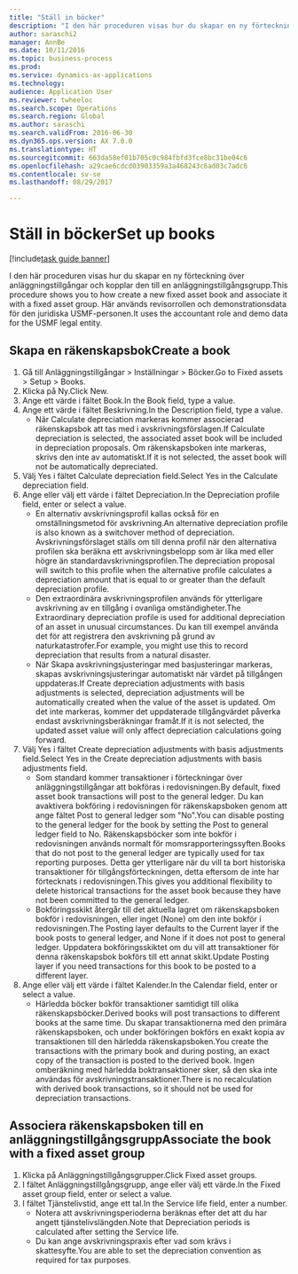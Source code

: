```yaml
--- 
title: "Ställ in böcker"
description: "I den här proceduren visas hur du skapar en ny förteckning över anläggningstillgångar och kopplar den till en anläggningstillgångsgrupp."
author: saraschi2
manager: AnnBe
ms.date: 10/11/2016
ms.topic: business-process
ms.prod: 
ms.service: dynamics-ax-applications
ms.technology: 
audience: Application User
ms.reviewer: twheeloc
ms.search.scope: Operations
ms.search.region: Global
ms.author: saraschi
ms.search.validFrom: 2016-06-30
ms.dyn365.ops.version: AX 7.0.0
ms.translationtype: HT
ms.sourcegitcommit: 663da58ef01b705c0c984fbfd3fce8bc31be04c6
ms.openlocfilehash: a29cae6cdcd03903359a3a468243c6ad03c7adc6
ms.contentlocale: sv-se
ms.lasthandoff: 08/29/2017

---
```

# <a name="set-up-books"></a><span data-ttu-id="62dc4-103">Ställ in böcker</span><span class="sxs-lookup"><span data-stu-id="62dc4-103">Set up books</span></span>

[!include[task guide banner](../../includes/task-guide-banner.md)]

<span data-ttu-id="62dc4-104">I den här proceduren visas hur du skapar en ny förteckning över anläggningstillgångar och kopplar den till en anläggningstillgångsgrupp.</span><span class="sxs-lookup"><span data-stu-id="62dc4-104">This procedure shows you to how create a new fixed asset book and associate it with a fixed asset group.</span></span> <span data-ttu-id="62dc4-105">Här används revisorrollen och demonstrationsdata för den juridiska USMF-personen.</span><span class="sxs-lookup"><span data-stu-id="62dc4-105">It uses the accountant role and demo data for the USMF legal entity.</span></span>


## <a name="create-a-book"></a><span data-ttu-id="62dc4-106">Skapa en räkenskapsbok</span><span class="sxs-lookup"><span data-stu-id="62dc4-106">Create a book</span></span>
1. <span data-ttu-id="62dc4-107">Gå till Anläggningstillgångar > Inställningar > Böcker.</span><span class="sxs-lookup"><span data-stu-id="62dc4-107">Go to Fixed assets > Setup > Books.</span></span>
2. <span data-ttu-id="62dc4-108">Klicka på Ny.</span><span class="sxs-lookup"><span data-stu-id="62dc4-108">Click New.</span></span>
3. <span data-ttu-id="62dc4-109">Ange ett värde i fältet Book.</span><span class="sxs-lookup"><span data-stu-id="62dc4-109">In the Book field, type a value.</span></span>
4. <span data-ttu-id="62dc4-110">Ange ett värde i fältet Beskrivning.</span><span class="sxs-lookup"><span data-stu-id="62dc4-110">In the Description field, type a value.</span></span>
    * <span data-ttu-id="62dc4-111">När Calculate depreciation markeras kommer associerad räkenskapsbok att tas med i avskrivningsförslagen.</span><span class="sxs-lookup"><span data-stu-id="62dc4-111">If Calculate depreciation is selected, the associated asset book will be included in depreciation proposals.</span></span> <span data-ttu-id="62dc4-112">Om räkenskapsboken inte markeras, skrivs den inte av automatiskt.</span><span class="sxs-lookup"><span data-stu-id="62dc4-112">If it is not selected, the asset book will not be automatically depreciated.</span></span>  
5. <span data-ttu-id="62dc4-113">Välj Yes i fältet Calculate depreciation field.</span><span class="sxs-lookup"><span data-stu-id="62dc4-113">Select Yes in the Calculate depreciation field.</span></span>
6. <span data-ttu-id="62dc4-114">Ange eller välj ett värde i fältet Depreciation.</span><span class="sxs-lookup"><span data-stu-id="62dc4-114">In the Depreciation profile field, enter or select a value.</span></span>
    * <span data-ttu-id="62dc4-115">En alternativ avskrivningsprofil kallas också för en omställningsmetod för avskrivning.</span><span class="sxs-lookup"><span data-stu-id="62dc4-115">An alternative depreciation profile is also known as a switchover method of depreciation.</span></span> <span data-ttu-id="62dc4-116">Avskrivningsförslaget ställs om till denna profil när den alternativa profilen ska beräkna ett avskrivningsbelopp som är lika med eller högre än standardavskrivningsprofilen.</span><span class="sxs-lookup"><span data-stu-id="62dc4-116">The depreciation proposal will switch to this profile when the alternative profile calculates a depreciation amount that is equal to or greater than the default depreciation profile.</span></span>  
    * <span data-ttu-id="62dc4-117">Den extraordinära avskrivningsprofilen används för ytterligare avskrivning av en tillgång i ovanliga omständigheter.</span><span class="sxs-lookup"><span data-stu-id="62dc4-117">The Extraordinary depreciation profile is used for additional depreciation of an asset in unusual circumstances.</span></span> <span data-ttu-id="62dc4-118">Du kan till exempel använda det för att registrera den avskrivning på grund av naturkatastrofer.</span><span class="sxs-lookup"><span data-stu-id="62dc4-118">For example, you might use this to record depreciation that results from a natural disaster.</span></span>  
    * <span data-ttu-id="62dc4-119">När Skapa avskrivningsjusteringar med basjusteringar markeras, skapas avskrivningsjusteringar automatiskt när värdet på tillgången uppdateras.</span><span class="sxs-lookup"><span data-stu-id="62dc4-119">If Create depreciation adjustments with basis adjustments is selected, depreciation adjustments will be automatically created when the value of the asset is updated.</span></span> <span data-ttu-id="62dc4-120">Om det inte markeras, kommer det uppdaterade tillgångvärdet påverka endast avskrivningsberäkningar framåt.</span><span class="sxs-lookup"><span data-stu-id="62dc4-120">If it is not selected, the updated asset value will only affect depreciation calculations going forward.</span></span>  
7. <span data-ttu-id="62dc4-121">Välj Yes i fältet Create depreciation adjustments with basis adjustments field.</span><span class="sxs-lookup"><span data-stu-id="62dc4-121">Select Yes in the Create depreciation adjustments with basis adjustments field.</span></span>
    * <span data-ttu-id="62dc4-122">Som standard kommer transaktioner i förteckningar över anläggningstillgångar att bokföras i redovisningen.</span><span class="sxs-lookup"><span data-stu-id="62dc4-122">By default, fixed asset book transactions will post to the general ledger.</span></span> <span data-ttu-id="62dc4-123">Du kan avaktivera bokföring i redovisningen för räkenskapsboken genom att ange fältet Post to general ledger som "No".</span><span class="sxs-lookup"><span data-stu-id="62dc4-123">You can disable posting to the general ledger for the book by setting the Post to general ledger field to No.</span></span> <span data-ttu-id="62dc4-124">Räkenskapsböcker som inte bokför i redovisningen används normalt för momsrapporteringssyften.</span><span class="sxs-lookup"><span data-stu-id="62dc4-124">Books that do not post to the general ledger are typically used for tax reporting purposes.</span></span> <span data-ttu-id="62dc4-125">Detta ger ytterligare när du vill ta bort historiska transaktioner för tillgångsförteckningen, detta eftersom de inte har förtecknats i redovisningen.</span><span class="sxs-lookup"><span data-stu-id="62dc4-125">This gives you additional flexibility to delete historical transactions for the asset book because they have not been committed to the general ledger.</span></span>  
    * <span data-ttu-id="62dc4-126">Bokföringsskikt återgår till det aktuella lagret om räkenskapsboken bokför i redovisningen, eller inget (None) om den inte bokför i redovisningen.</span><span class="sxs-lookup"><span data-stu-id="62dc4-126">The Posting layer defaults to the Current layer if the book posts to general ledger, and None if it does not post to general ledger.</span></span> <span data-ttu-id="62dc4-127">Uppdatera bokföringsskiktet om du vill att transaktioner för denna räkenskapsbok bokförs till ett annat skikt.</span><span class="sxs-lookup"><span data-stu-id="62dc4-127">Update Posting layer if you need transactions for this book to be posted to a different layer.</span></span>  
8. <span data-ttu-id="62dc4-128">Ange eller välj ett värde i fältet Kalender.</span><span class="sxs-lookup"><span data-stu-id="62dc4-128">In the Calendar field, enter or select a value.</span></span>
    * <span data-ttu-id="62dc4-129">Härledda böcker bokför transaktioner samtidigt till olika räkenskapsböcker.</span><span class="sxs-lookup"><span data-stu-id="62dc4-129">Derived books will post transactions to different books at the same time.</span></span> <span data-ttu-id="62dc4-130">Du skapar transaktionerna med den primära räkenskapsboken, och under bokföringen bokförs en exakt kopia av transaktionen till den härledda räkenskapsboken.</span><span class="sxs-lookup"><span data-stu-id="62dc4-130">You create the transactions with the primary book and during posting, an exact copy of the transaction is posted to the derived book.</span></span> <span data-ttu-id="62dc4-131">Ingen omberäkning med härledda boktransaktioner sker, så den ska inte användas för avskrivningstransaktioner.</span><span class="sxs-lookup"><span data-stu-id="62dc4-131">There is no recalculation with derived book transactions, so it should not be used for depreciation transactions.</span></span>  

## <a name="associate-the-book-with-a-fixed-asset-group"></a><span data-ttu-id="62dc4-132">Associera räkenskapsboken till en anläggningstillgångsgrupp</span><span class="sxs-lookup"><span data-stu-id="62dc4-132">Associate the book with a fixed asset group</span></span>
1. <span data-ttu-id="62dc4-133">Klicka på Anläggningstillgångsgrupper.</span><span class="sxs-lookup"><span data-stu-id="62dc4-133">Click Fixed asset groups.</span></span>
2. <span data-ttu-id="62dc4-134">I fältet Anläggningstillgångsgrupp, ange eller välj ett värde.</span><span class="sxs-lookup"><span data-stu-id="62dc4-134">In the Fixed asset group field, enter or select a value.</span></span>
3. <span data-ttu-id="62dc4-135">I fältet Tjänstelivstid, ange ett tal.</span><span class="sxs-lookup"><span data-stu-id="62dc4-135">In the Service life field, enter a number.</span></span>
    * <span data-ttu-id="62dc4-136">Notera att avskrivningsperioderna beräknas efter det att du har angett tjänstelivslängden.</span><span class="sxs-lookup"><span data-stu-id="62dc4-136">Note that Depreciation periods is calculated after setting the Service life.</span></span>  
    * <span data-ttu-id="62dc4-137">Du kan ange avskrivningspraxis efter vad som krävs i skattesyfte.</span><span class="sxs-lookup"><span data-stu-id="62dc4-137">You are able to set the depreciation convention as required for tax purposes.</span></span>  


